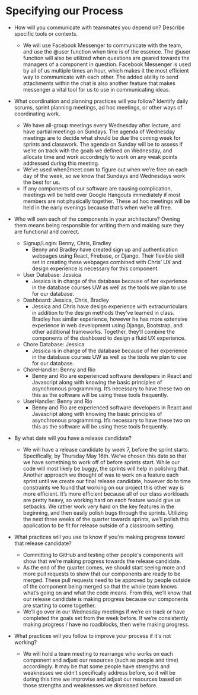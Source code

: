 # Specifying our Process

- How will you communicate with teammates you depend on? Describe specific tools or contexts.
  - We will use Facebook Messenger to communicate with the team, and use the @user function when time is of the essence. The @user function will also be utilized when questions are geared towards the managers of a component in question. Facebook Messenger is used by all of us multiple times an hour, which makes it the most efficient way to communicate with each other. The added ability to send attachments within the chat is also another feature that makes messenger a vital tool for us to use in communicating ideas.
  
- What coordination and planning practices will you follow? Identify daily scrums, sprint planning meetings, ad hoc meetings, or other ways of coordinating work.
  - We have all-group meetings every Wednesday after lecture, and have partial meetings on Sundays. The agenda of Wednesday meetings are to decide what should be due the coming week for sprints and classwork. The agenda on Sunday will be to assess if we’re on track with the goals we defined on Wednesday, and allocate time and work accordingly to work on any weak points addressed during this meeting.
  - We’ve used when2meet.com to figure out when we’re free on each day of the week, so we know that Sundays and Wednesdays work the best for us.
  - If any components of our software are causing complication, meetings will be held over Google Hangouts immediately if most members are not physically together. These ad hoc meetings will be held in the early evenings because that’s when we’re all free.
  
- Who will own each of the components in your architecture? Owning them means being responsible for writing them and making sure they are functional and correct.
  - Signup/Login: Benny, Chris, Bradley
    - Benny and Bradley have created sign up and authentication webpages using React, Firebase, or Django. Their flexible skill set in creating these webpages combined with Chris’ UX and design experience is necessary for this component.
  - User Database: Jessica
    - Jessica is in charge of the database because of her experience in the database courses UW as well as the tools we plan to use for our database.
  - Dashboard: Jessica, Chris, Bradley
    - Jessica and Chris have design experience with extracurriculars in addition to the design methods they’ve learned in class. Bradley has similar experience, however he has more extensive experience in web development using Django, Bootstrap, and other additional frameworks. Together, they’ll combine the components of the dashboard to design a fluid UX experience.
  - Chore Database: Jessica
    - Jessica is in charge of the database because of her experience in the database courses UW as well as the tools we plan to use for our database.
  - ChoreHandler: Benny and Rio
    - Benny and Rio are experienced software developers in React and Javascript along with knowing the basic principles of asynchronous programming. It’s necessary to have these two on this as the software will be using these tools frequently.
  - UserHandler: Benny and Rio
    - Benny and Rio are experienced software developers in React and Javascript along with knowing the basic principles of asynchronous programming. It’s necessary to have these two on this as the software will be using these tools frequently.

- By what date will you have a release candidate?
  - We will have a release candidate by week 7, before the sprint starts. Specifically, by Thursday May 16th. We’ve chosen this date so that we have something to work off of before sprints start. While our code will most likely be buggy, the sprints will help in polishing that. Another approach we thought of was to work on a feature each sprint until we create our final release candidate, however do to time constraints we found that working on our project this other way is more efficient. It’s more efficient because all of our class workloads are pretty heavy, so working hard on each feature would give us setbacks. We rather work very hard on the key features in the beginning, and then easily polish bugs through the sprints. Utilizing the next three weeks of the quarter towards sprints, we’ll polish this application to be fit for release outside of a classroom setting.

- What practices will you use to know if you're making progress toward that release candidate?
  - Committing to GitHub and testing other people's components will show that we’re making progress towards the release candidate.
  - As the end of the quarter comes, we should start seeing more and more pull requests to show that our components are ready to be merged. These pull requests need to be approved by people outside of the component being merged so that the whole team knows what’s going on and what the code means. From this, we’ll know that our release candidate is making progress because our components are starting to come together.
  - We’ll go over in our Wednesday meetings if we’re on track or have completed the goals set from the week before. If we’re consistently making progress / have no roadblocks, then we’re making progress.
  
- What practices will you follow to improve your process if it's not working?
  - We will hold a team meeting to rearrange who works on each component and adjust our resources (such as people and time) accordingly. It may be that some people have strengths and weaknesses we didn’t specifically address before, so it will be during this time we improvise and adjust our resources based on those strengths and weaknesses we dismissed before.